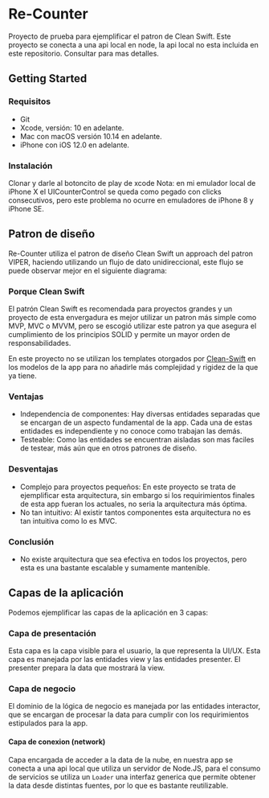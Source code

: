 #  Re-Counter

Proyecto de prueba para ejemplificar el patron de Clean Swift.  Este proyecto se conecta a una api local en node, la api local no esta incluida en este repositorio. Consultar para mas detalles.

## Getting Started

### Requisitos
- Git
- Xcode, versión: 10 en adelante.
- Mac con macOS versión 10.14 en adelante.
- iPhone con iOS 12.0 en adelante.

### Instalación
Clonar y darle al botoncito de play de xcode
Nota: en mi emulador local de iPhone X el UICounterControl se queda como pegado con clicks consecutivos, pero este problema no ocurre en emuladores de iPhone 8 y iPhone SE.

## Patron de diseño

Re-Counter utiliza el patron de diseño Clean Swift un approach del patron VIPER, haciendo utilizando un flujo de dato unidireccional, este flujo se puede observar mejor en el siguiente diagrama:

[](https://rubygarage.s3.amazonaws.com/uploads/article_image/file/1797/clean-swift-1x.png)


### Porque Clean Swift

El patrón Clean Swift es recomendada para proyectos grandes y un proyecto de esta envergadura es mejor utilizar un patron más simple como MVP, MVC o MVVM, pero se escogió utilizar este patron ya que asegura el cumplimiento de los principios SOLID y permite un mayor orden de responsabilidades.
 
 En este proyecto no se utilizan los templates otorgados por [Clean-Swift](https://clean-swift.com/) en los modelos de la app para no añadirle más complejidad y rigidez de la que ya tiene. 

### Ventajas

- Independencia de componentes: Hay diversas entidades separadas que se encargan de un aspecto fundamental de la app. Cada una de estas entidades es independiente y no conoce como trabajan las demás.
- Testeable: Como las entidades se encuentran aisladas son mas faciles de testear, más aún que en otros patrones de diseño.

### Desventajas
- Complejo para proyectos pequeños: En este proyecto se trata de ejemplificar esta arquitectura, sin embargo si los requirimientos finales de esta app fueran los actuales, no seria la arquitectura más óptima.
- No tan intuitivo: Al existir tantos componentes esta arquitectura no es tan intuitiva como lo es MVC.

### Conclusión
- No existe arquitectura que sea efectiva en todos los proyectos, pero esta es una bastante escalable y sumamente mantenible.

## Capas de la aplicación

Podemos ejemplificar las capas de la aplicación en 3 capas:

### Capa de presentación

Esta capa es la capa visible para el usuario, la que representa la UI/UX. Esta capa es manejada por las entidades view y las entidades presenter. El presenter prepara la data que mostrará la view.

### Capa de negocio

El dominio de la lógica de negocio es manejada por las entidades interactor, que se encargan de procesar la data para cumplir con los requirimientos estipulados para la app.

#### Capa de conexion (network)

Capa encargada de acceder a la data de la nube, en nuestra app se conecta a una api local que utiliza un servidor de Node.JS, para el consumo de servicios se utiliza un `Loader` una interfaz generica que permite obtener la data desde distintas fuentes, por lo que es bastante reutilizable.


